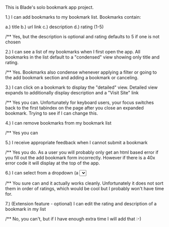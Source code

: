 This is Blade's solo bookmark app project.  

1.) I can add bookmarks to my bookmark list. Bookmarks contain:

  a.) title
  b.) url link
  c.) description
  d.) rating (1-5)

/** Yes, but the description is optional and rating defaults to 5 if
one is not chosen


2.) I can see a list of my bookmarks when I first open the app.
All bookmarks in the list default to a "condensed" view showing only title and rating.

/** Yes.  Bookmarks also condense whenever applying a filter or going to the
add bookmark section and adding a bookmark or canceling.

3.) I can click on a bookmark to display the "detailed" view.
Detailed view expands to additionally display description and a 
"Visit Site" link

/** Yes you can.  Unfortunately for keyboard users, your focus switches back
to the first tabindex on the page after you close an expanded bookmark.  Trying to see if I can change this.

4.) I can remove bookmarks from my bookmark list

/** Yes you can

5.) I receive appropriate feedback when I cannot submit a bookmark

/** Yes you do.  As a user you will probably only get an html based error if you fill out the add bookmark form incorrectly.  However if there is a 40x error code
it will display at the top of the app.


6.) I can select from a dropdown (a <select> element) a "minimum rating" to filter the list by all bookmarks rated at or above the chosen selection

/** You sure can and it actually works cleanly.  Unfortunately it does not sort them in order of ratings, which would be cool but I probably won't have time for.

7.) (Extension feature - optional) I can edit the rating and description of a bookmark in my list

/** No, you can't, but if I have enough extra time I will add that :-)
